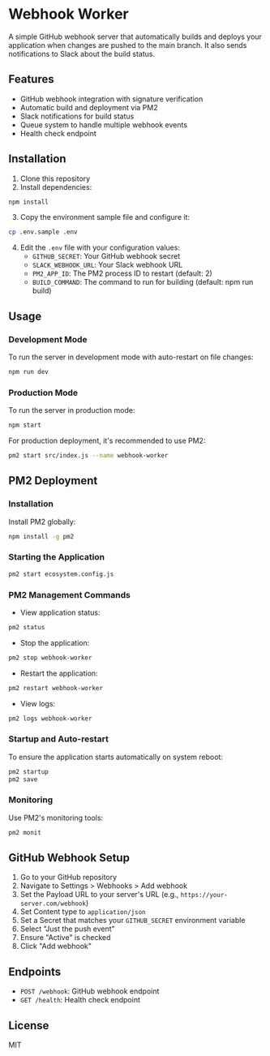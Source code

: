 # Webhook Worker

A simple GitHub webhook server that automatically builds and deploys your application when changes are pushed to the main branch. It also sends notifications to Slack about the build status.

## Features

- GitHub webhook integration with signature verification
- Automatic build and deployment via PM2
- Slack notifications for build status
- Queue system to handle multiple webhook events
- Health check endpoint

## Installation

1. Clone this repository
2. Install dependencies:

```bash
npm install
```

3. Copy the environment sample file and configure it:

```bash
cp .env.sample .env
```

4. Edit the `.env` file with your configuration values:
   - `GITHUB_SECRET`: Your GitHub webhook secret
   - `SLACK_WEBHOOK_URL`: Your Slack webhook URL
   - `PM2_APP_ID`: The PM2 process ID to restart (default: 2)
   - `BUILD_COMMAND`: The command to run for building (default: npm run build)

## Usage

### Development Mode

To run the server in development mode with auto-restart on file changes:

```bash
npm run dev
```

### Production Mode

To run the server in production mode:

```bash
npm start
```

For production deployment, it's recommended to use PM2:

```bash
pm2 start src/index.js --name webhook-worker
```

## PM2 Deployment

### Installation

Install PM2 globally:

```bash
npm install -g pm2
```

### Starting the Application



```bash
pm2 start ecosystem.config.js
```

### PM2 Management Commands

- View application status:
```bash
pm2 status
```

- Stop the application:
```bash
pm2 stop webhook-worker
```

- Restart the application:
```bash
pm2 restart webhook-worker
```

- View logs:
```bash
pm2 logs webhook-worker
```

### Startup and Auto-restart

To ensure the application starts automatically on system reboot:

```bash
pm2 startup
pm2 save
```

### Monitoring

Use PM2's monitoring tools:

```bash
pm2 monit
```

## GitHub Webhook Setup

1. Go to your GitHub repository
2. Navigate to Settings > Webhooks > Add webhook
3. Set the Payload URL to your server's URL (e.g., `https://your-server.com/webhook`)
4. Set Content type to `application/json`
5. Set a Secret that matches your `GITHUB_SECRET` environment variable
6. Select "Just the push event"
7. Ensure "Active" is checked
8. Click "Add webhook"

## Endpoints

- `POST /webhook`: GitHub webhook endpoint
- `GET /health`: Health check endpoint

## License

MIT
